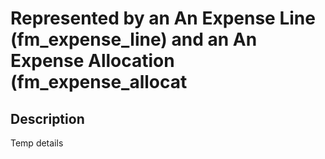 # Represented by an An Expense Line (fm_expense_line) and an An Expense Allocation (fm_expense_allocat

## Description

Temp details
